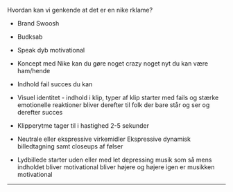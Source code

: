 Hvordan kan vi genkende at det er en nike rklame?
* Brand
Swoosh 

* Budksab
  
  
* Speak 
  dyb motivational
  
* Koncept
  med Nike kan du gøre noget crazy noget nyt du kan være ham/hende
  
* Indhold
  fail succes du kan 
  
* Visuel identitet - indhold i klip, typer af klip
  starter med fails og stærke emotionelle reaktioner bliver derefter til folk der bare står og ser og derefter succes
  
* Klipperytme 
  tager til i hastighed 2-5 sekunder
  
* Neutrale eller ekspressive virkemidler
  Ekspressive dynamisk billedtagning samt closeups af følser

* Lydbillede
  starter uden eller med let depressing musik som så mens indholdet bliver motivational bliver højere og højere igen er musikken motivational
---

